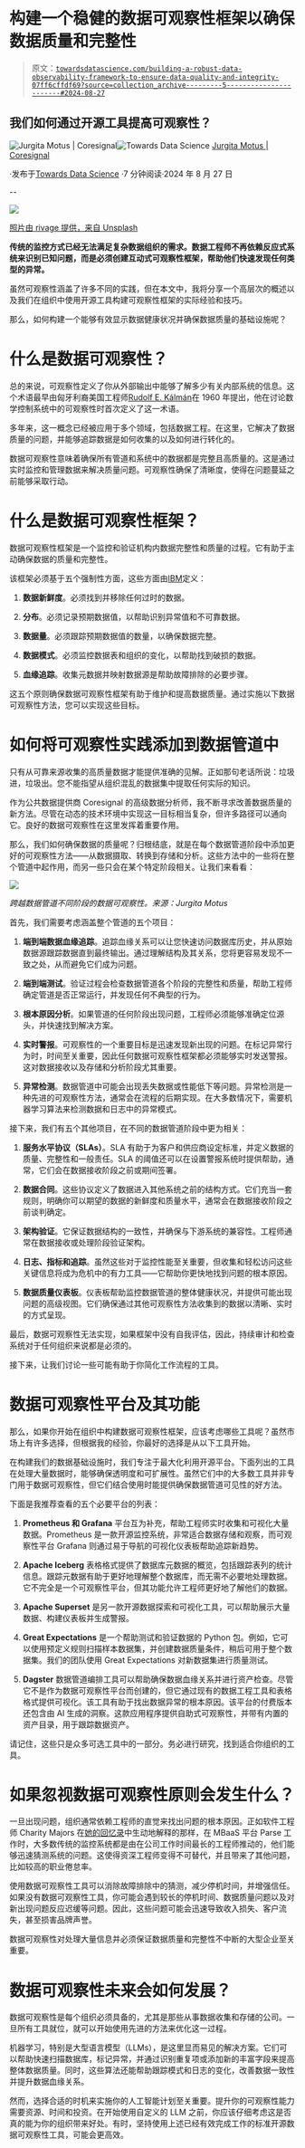 # 构建一个稳健的数据可观察性框架以确保数据质量和完整性

> 原文：[`towardsdatascience.com/building-a-robust-data-observability-framework-to-ensure-data-quality-and-integrity-07ff6cffdf69?source=collection_archive---------5-----------------------#2024-08-27`](https://towardsdatascience.com/building-a-robust-data-observability-framework-to-ensure-data-quality-and-integrity-07ff6cffdf69?source=collection_archive---------5-----------------------#2024-08-27)

## 我们如何通过开源工具提高可观察性？

[](https://medium.com/@jurgitamotus?source=post_page---byline--07ff6cffdf69--------------------------------)![Jurgita Motus | Coresignal](https://medium.com/@jurgitamotus?source=post_page---byline--07ff6cffdf69--------------------------------)[](https://towardsdatascience.com/?source=post_page---byline--07ff6cffdf69--------------------------------)![Towards Data Science](https://towardsdatascience.com/?source=post_page---byline--07ff6cffdf69--------------------------------) [Jurgita Motus | Coresignal](https://medium.com/@jurgitamotus?source=post_page---byline--07ff6cffdf69--------------------------------)

·发布于[Towards Data Science](https://towardsdatascience.com/?source=post_page---byline--07ff6cffdf69--------------------------------) ·7 分钟阅读·2024 年 8 月 27 日

--

![](img/93f4cbc6482b6848518c648294835d33.png)

[照片由 rivage 提供，来自 Unsplash](https://unsplash.com/photos/man-in-black-jacket-sitting-beside-black-flat-screen-computer-monitor-rWE7bTqgMJE)

**传统的监控方式已经无法满足复杂数据组织的需求。数据工程师不再依赖反应式系统来识别已知问题，而是必须创建互动式可观察性框架，帮助他们快速发现任何类型的异常。**

虽然可观察性涵盖了许多不同的实践，但在本文中，我将分享一个高层次的概述以及我们在组织中使用开源工具构建可观察性框架的实际经验和技巧。

那么，如何构建一个能够有效显示数据健康状况并确保数据质量的基础设施呢？

# 什么是数据可观察性？

总的来说，可观察性定义了你从外部输出中能够了解多少有关内部系统的信息。这个术语最早由匈牙利裔美国工程师[Rudolf E. Kálmán](https://learning.oreilly.com/library/view/observability-engineering/9781492076438/ch01.html#the_mathematical_definition_of_observab)在 1960 年提出，他在讨论数学控制系统中的可观察性时首次定义了这一术语。

多年来，这一概念已经被应用于多个领域，包括数据工程。在这里，它解决了数据质量的问题，并能够追踪数据是如何收集的以及如何进行转化的。

数据可观察性意味着确保所有管道和系统中的数据都是完整且高质量的。这是通过实时监控和管理数据来解决质量问题。可观察性确保了清晰度，使得在问题蔓延之前能够采取行动。

# 什么是数据可观察性框架？

数据可观察性框架是一个监控和验证机构内数据完整性和质量的过程。它有助于主动确保数据的质量和完整性。

该框架必须基于五个强制性方面，这些方面由[IBM](https://www.ibm.com/topics/data-observability#2)定义：

1.  **数据新鲜度**。必须找到并移除任何过时的数据。

1.  **分布**。必须记录预期数据值，以帮助识别异常值和不可靠数据。

1.  **数据量**。必须跟踪预期数据值的数量，以确保数据完整。

1.  **数据模式**。必须监控数据表和组织的变化，以帮助找到破损的数据。

1.  **血缘追踪**。收集元数据并映射数据源是帮助故障排除的必要步骤。

这五个原则确保数据可观察性框架有助于维护和提高数据质量。通过实施以下数据可观察性方法，您可以实现这些目标。

# 如何将可观察性实践添加到数据管道中

只有从可靠来源收集的高质量数据才能提供准确的见解。正如那句老话所说：垃圾进，垃圾出。您不能指望从组织混乱的数据集中提取任何实际的知识。

作为公共数据提供商 Coresignal 的高级数据分析师，我不断寻求改善数据质量的新方法。尽管在动态的技术环境中实现这一目标相当复杂，但许多路径可以通向它。良好的数据可观察性在这里发挥着重要作用。

那么，我们如何确保数据的质量呢？归根结底，就是在每个数据管道阶段中添加更好的可观察性方法——从数据摄取、转换到存储和分析。这些方法中的一些将在整个管道中起作用，而另一些只会在某个特定阶段相关。让我们来看看：

![](img/15485148c44e2a753a2053075bd70a4a.png)

*跨越数据管道不同阶段的数据可观察性。来源：Jurgita Motus*

首先，我们需要考虑涵盖整个管道的五个项目：

1.  **端到端数据血缘追踪**。追踪血缘关系可以让您快速访问数据库历史，并从原始数据源跟踪数据直到最终输出。通过理解结构及其关系，您将更容易发现不一致之处，从而避免它们成为问题。

1.  **端到端测试**。验证过程会检查数据管道各个阶段的完整性和质量，帮助工程师确定管道是否正常运行，并发现任何不典型的行为。

1.  **根本原因分析**。如果管道的任何阶段出现问题，工程师必须能够准确定位源头，并快速找到解决方案。

1.  **实时警报**。可观察性的一个重要目标是迅速发现新出现的问题。在标记异常行为时，时间至关重要，因此任何数据可观察性框架都必须能够实时发送警报。这对数据接收以及存储和分析阶段尤其重要。

1.  **异常检测**。数据管道中可能会出现丢失数据或性能低下等问题。异常检测是一种先进的可观察性方法，通常会在流程的后期实现。在大多数情况下，需要机器学习算法来检测数据和日志中的异常模式。

接下来，我们有五个其他项目，在不同的数据管道阶段中更为相关：

1.  **服务水平协议（SLAs）**。SLA 有助于为客户和供应商设定标准，并定义数据的质量、完整性和一般责任。SLA 的阈值还可以在设置警报系统时提供帮助，通常，它们会在数据接收阶段之前或期间签署。

1.  **数据合同**。这些协议定义了数据进入其他系统之前的结构方式。它们充当一套规则，明确你可以期望的数据的新鲜度和质量水平，通常会在数据接收阶段之前谈判确定。

1.  **架构验证**。它保证数据结构的一致性，并确保与下游系统的兼容性。工程师通常在数据接收或处理阶段验证架构。

1.  **日志、指标和追踪**。虽然这些对于监控性能至关重要，但收集和轻松访问这些关键信息将成为危机中的有力工具——它帮助你更快地找到问题的根本原因。

1.  **数据质量仪表板**。仪表板帮助监控数据管道的整体健康状况，并提供可能出现问题的高级视图。它们确保通过其他可观察性方法收集到的数据以清晰、实时的方式呈现。

最后，数据可观察性无法实现，如果框架中没有自我评估，因此，持续审计和检查系统对于任何组织来说都是必须的。

接下来，让我们讨论一些可能有助于你简化工作流程的工具。

# 数据可观察性平台及其功能

那么，如果你开始在组织中构建数据可观察性框架，应该考虑哪些工具呢？虽然市场上有许多选择，但根据我的经验，你最好的选择是从以下工具开始。

在构建我们的数据基础设施时，我们专注于最大化利用开源平台。下面列出的工具在处理大量数据时，能够确保透明度和可扩展性。虽然它们中的大多数工具并非专门用于数据可观察性，但它们结合使用时能提供确保数据管道可见性的好方法。

下面是我推荐查看的五个必要平台的列表：

1.  **Prometheus 和 Grafana** 平台互为补充，帮助工程师实时收集和可视化大量数据。Prometheus 是一款开源监控系统，非常适合数据存储和观察，而可观察性平台 Grafana 则通过易于导航的可视化仪表板帮助追踪新趋势。

1.  **Apache Iceberg** 表格格式提供了数据库元数据的概览，包括跟踪表列的统计信息。跟踪元数据有助于更好地理解整个数据库，而无需不必要地处理数据。它不完全是一个可观察性平台，但其功能允许工程师更好地了解他们的数据。

1.  **Apache Superset** 是另一款开源数据探索和可视化工具，可以帮助展示大量数据、构建仪表板并生成警报。

1.  **Great Expectations** 是一个帮助测试和验证数据的 Python 包。例如，它可以使用预定义规则扫描样本数据集，并创建数据质量条件，稍后可用于整个数据集。我们的团队使用 Great Expectations 对新数据集进行质量测试。

1.  **Dagster** 数据管道编排工具可以帮助确保数据血缘关系并进行资产检查。尽管它不是作为数据可观察性平台而创建的，但它通过现有的数据工程工具和表格格式提供可视化。该工具有助于找出数据异常的根本原因。该平台的付费版本还包含由 AI 生成的洞察。这款应用程序提供自助式可观察性，并带有内置的资产目录，用于跟踪数据资产。

请记住，这些只是众多可选工具中的一部分。务必进行研究，找到适合你组织的工具。

# 如果忽视数据可观察性原则会发生什么？

一旦出现问题，组织通常依赖工程师的直觉来找出问题的根本原因。正如软件工程师 Charity Majors 在[她的回忆录](https://learning.oreilly.com/library/view/observability-engineering/9781492076438/)中生动地解释的那样，在 MBaaS 平台 Parse 工作时，大多数传统的监控系统都是由在公司工作时间最长的工程师推动的，他们能够迅速猜测系统的问题。这使得资深工程师变得不可替代，并且带来了其他问题，比如较高的职业倦怠率。

使用数据可观察性工具可以消除故障排除中的猜测，减少停机时间，并增强信任。如果没有数据可观察性工具，你可能会遇到较长的停机时间、数据质量问题以及对新出现问题反应迟缓等问题。因此，这些问题可能会迅速导致收入损失、客户流失，甚至损害品牌声誉。

数据可观察性对处理大量信息并必须保证数据质量和完整性不中断的大型企业至关重要。

# 数据可观察性未来会如何发展？

数据可观察性是每个组织必须具备的，尤其是那些从事数据收集和存储的公司。一旦所有工具就位，就可以开始使用先进的方法来优化这一过程。

机器学习，特别是大型语言模型（LLMs），是这里显而易见的解决方案。它们可以帮助快速扫描数据库，标记异常，并通过识别重复项或添加新的丰富字段来提高整体数据质量。同时，这些算法还能帮助跟踪模式和日志的变化，改善数据一致性并提升数据血缘关系。

然而，选择合适的时机来实施你的人工智能计划至关重要。提升你的可观察性能力需要资源、时间和投资。在开始使用自定义的 LLM 之前，你应该仔细考虑这是否真的能为你的组织带来好处。有时，坚持使用上述已经有效完成工作的标准开源数据可观察性工具，可能会更高效。
